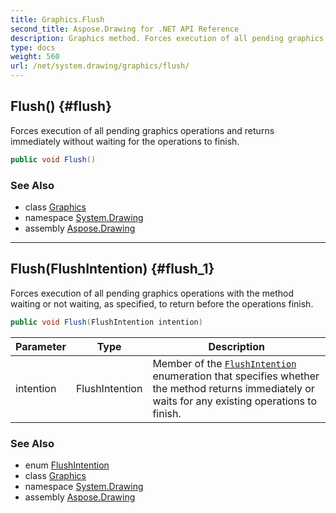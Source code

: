 ```yaml
---
title: Graphics.Flush
second_title: Aspose.Drawing for .NET API Reference
description: Graphics method. Forces execution of all pending graphics operations and returns immediately without waiting for the operations to finish
type: docs
weight: 560
url: /net/system.drawing/graphics/flush/
---
```

## Flush() {#flush}

Forces execution of all pending graphics operations and returns immediately without waiting for the operations to finish.

```csharp
public void Flush()
```

### See Also

* class [Graphics](../)
* namespace [System.Drawing](../../graphics/)
* assembly [Aspose.Drawing](../../../)

---

## Flush(FlushIntention) {#flush_1}

Forces execution of all pending graphics operations with the method waiting or not waiting, as specified, to return before the operations finish.

```csharp
public void Flush(FlushIntention intention)
```

| Parameter | Type | Description |
| --- | --- | --- |
| intention | FlushIntention | Member of the [`FlushIntention`](../../../system.drawing.drawing2d/flushintention/) enumeration that specifies whether the method returns immediately or waits for any existing operations to finish. |

### See Also

* enum [FlushIntention](../../../system.drawing.drawing2d/flushintention/)
* class [Graphics](../)
* namespace [System.Drawing](../../graphics/)
* assembly [Aspose.Drawing](../../../)


